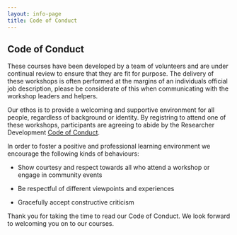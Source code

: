 ```yaml
---
layout: info-page
title: Code of Conduct
---
```


## Code of Conduct

These courses have been developed by a team of volunteers and are under continual review to ensure that they are fit for purpose. The delivery of these workshops is often performed at the margins of an individuals official job description, please be considerate of this when communicating with the workshop leaders and helpers. 
 
Our ethos is to provide a welcoming and supportive environment for all people, regardless of background or identity. By registring to attend one of these workshops,  participants are agreeing to abide by the Researcher Development [Code of Conduct](http://www.exeter.ac.uk/media/universityofexeter/doctoralcollege/researcherdevelopment/images/Code_of_conduct.pdf).


In order to foster a positive and professional learning environment we encourage the following kinds of behaviours:

- Show courtesy and respect towards all who attend a workshop or engage in community events 

- Be respectful of different viewpoints and experiences

- Gracefully accept constructive criticism



Thank you for taking the time to read our Code of
Conduct. We look forward to welcoming you on to our courses. 
